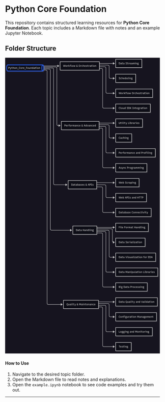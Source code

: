 # Python Core Foundation

This repository contains structured learning resources for **Python Core Foundation**. Each topic includes a Markdown file with notes and an example Jupyter Notebook.

## Folder Structure

![Folder Structure](2025-08-20-013311.png)

#### How to Use

1. Navigate to the desired topic folder.
2. Open the Markdown file to read notes and explanations.
3. Open the `example.ipynb` notebook to see code examples and try them out.

------

